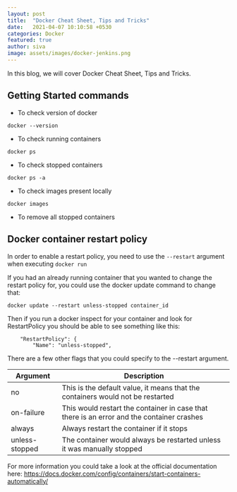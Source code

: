 ```yaml
---
layout: post
title:  "Docker Cheat Sheet, Tips and Tricks"
date:   2021-04-07 10:10:58 +0530
categories: Docker
featured: true
author: siva
image: assets/images/docker-jenkins.png
---
```


In this blog, we will cover Docker Cheat Sheet, Tips and Tricks.

## Getting Started commands

- To check version of docker

`docker --version`

- To check running containers

`docker ps`

- To check stopped containers

`docker ps -a`

- To check images present locally

`docker images`

- To remove all stopped containers 


## Docker container restart policy 

In order to enable a restart policy, you need to use the `--restart` argument when executing `docker run`

If you had an already running container that you wanted to change the restart policy for, you could use the docker update command to change that:

`docker update --restart unless-stopped container_id`

Then if you run a docker inspect for your container and look for RestartPolicy you should be able to see something like this:

```
    "RestartPolicy": {
        "Name": "unless-stopped",
```

There are a few other flags that you could specify to the --restart argument.

| Argument|	Description |
|---------| ------------ |
| no	| This is the default value, it means that the containers would not be restarted |
| on-failure | This would restart the container in case that there is an error and the container crashes |
| always |	Always restart the container if it stops |
| unless-stopped	| The container would always be restarted unless it was manually stopped |

For more information you could take a look at the official documentation here:
https://docs.docker.com/config/containers/start-containers-automatically/